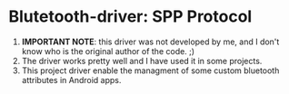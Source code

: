 # Blutetooth-driver: SPP Protocol
1. <b>IMPORTANT NOTE</b>: this driver was not developed by me, and I don't know who is the original author of the code. ;)
2. The driver works pretty well and I have used it in some projects.
3. This project driver enable the managment of some custom bluetooth attributes in Android apps.
